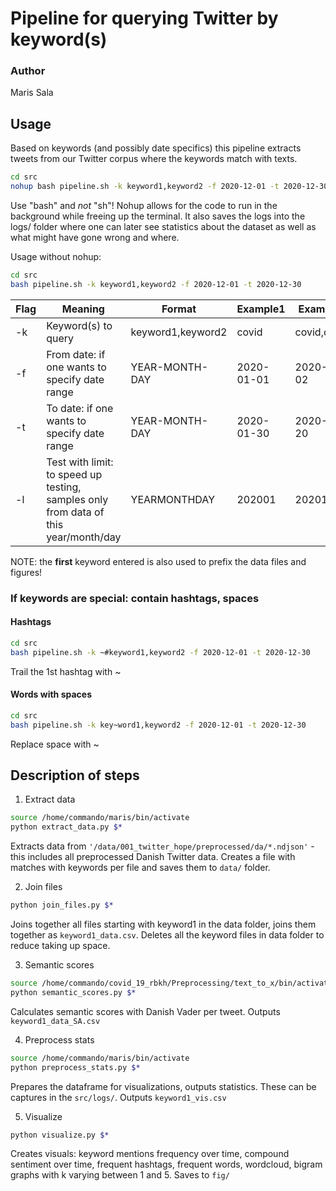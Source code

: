 # Pipeline for querying Twitter by keyword(s)

### Author
Maris Sala

## Usage

Based on keywords (and possibly date specifics) this pipeline extracts tweets from our Twitter corpus where the keywords match with texts.

```bash
cd src
nohup bash pipeline.sh -k keyword1,keyword2 -f 2020-12-01 -t 2020-12-30 &> logs/keyword1_logs.log &

```
Use "bash" and *not* "sh"!
Nohup allows for the code to run in the background while freeing up the terminal. It also saves the logs into the logs/ folder where one can later see statistics about the dataset as well as what might have gone wrong and where.

Usage without nohup:
```bash
cd src
bash pipeline.sh -k keyword1,keyword2 -f 2020-12-01 -t 2020-12-30

```

| Flag  | Meaning  | Format  | Example1  | Example2  |
|---|---|---|---|---|
| -k  | Keyword(s) to query  | keyword1,keyword2  | covid  | covid,dkpol  |
| -f  | From date: if one wants to specify date range  | YEAR-MONTH-DAY  | 2020-01-01  | 2020-12-02  |
| -t  | To date: if one wants to specify date range  | YEAR-MONTH-DAY  | 2020-01-30  | 2020-12-20  |
| -l  | Test with limit: to speed up testing, samples only from data of this year/month/day  | YEARMONTHDAY  | 202001  | 20201220 |

NOTE: the **first** keyword entered is also used to prefix the data files and figures!

### If keywords are special: contain hashtags, spaces

#### Hashtags

```bash
cd src
bash pipeline.sh -k ~#keyword1,keyword2 -f 2020-12-01 -t 2020-12-30

```
Trail the 1st hashtag with ~

#### Words with spaces

```bash
cd src
bash pipeline.sh -k key~word1,keyword2 -f 2020-12-01 -t 2020-12-30

```
Replace space with ~


## Description of steps
1. Extract data
```bash
source /home/commando/maris/bin/activate
python extract_data.py $*
```
Extracts data from ```'/data/001_twitter_hope/preprocessed/da/*.ndjson'``` - this includes all preprocessed Danish Twitter data. Creates a file with matches with keywords per file and saves them to ``data/`` folder.

2. Join files
```bash
python join_files.py $*
```
Joins together all files starting with keyword1 in the data folder, joins them together as ``keyword1_data.csv``. Deletes all the keyword files in data folder to reduce taking up space.

3. Semantic scores
```bash
source /home/commando/covid_19_rbkh/Preprocessing/text_to_x/bin/activate
python semantic_scores.py $*
```
Calculates semantic scores with Danish Vader per tweet. Outputs ``keyword1_data_SA.csv``

4. Preprocess stats
```bash
source /home/commando/maris/bin/activate
python preprocess_stats.py $*
```
Prepares the dataframe for visualizations, outputs statistics. These can be captures in the ``src/logs/``. Outputs ``keyword1_vis.csv``

5. Visualize
```bash
python visualize.py $*
```
Creates visuals: keyword mentions frequency over time, compound sentiment over time, frequent hashtags, frequent words, wordcloud, bigram graphs with k varying between 1 and 5. Saves to ``fig/``
